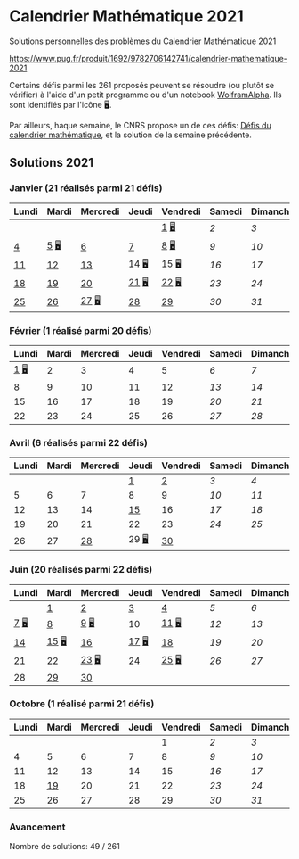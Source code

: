 # Calendrier Mathématique 2021

Solutions personnelles des problèmes du Calendrier Mathématique 2021

https://www.pug.fr/produit/1692/9782706142741/calendrier-mathematique-2021

Certains défis parmi les 261 proposés peuvent se résoudre (ou plutôt se vérifier) à l'aide d'un petit programme ou d'un notebook [WolframAlpha](https://www.wolframalpha.com). Ils sont identifiés par l'icône 🖥.

Par ailleurs, haque semaine, le CNRS propose un de ces défis: [Défis du calendrier mathématique](https://images.math.cnrs.fr/-Defis-du-Calendrier-mathematique-.html), et la solution de la semaine précédente.

## Solutions 2021

### Janvier (21 réalisés parmi 21 défis)

|Lundi|Mardi|Mercredi|Jeudi|Vendredi|Samedi|Dimanche|
|---|---|---|---|---|---|---|
|    |    |    |    | [ 1](janvier/README.md#1-janvier) [🖥](janvier/01.py) | *2* | *3* |
| [ 4](janvier/README.md#4-janvier) | [ 5](janvier/README.md#5-janvier) [🖥](janvier/05.py) | [ 6](janvier/README.md#6-janvier) | [ 7](janvier/README.md#7-janvier) | [ 8](janvier/README.md#8-janvier) [🖥](janvier/08.py) | *9* | *10* |
| [11](janvier/README.md#11-janvier) | [12](janvier/README.md#12-janvier) | [13](janvier/README.md#13-janvier) | [14](janvier/README.md#14-janvier) [🖥](janvier/14.py) | [15](janvier/README.md#15-janvier) [🖥](janvier/15.py) | *16* | *17* |
| [18](janvier/README.md#18-janvier) | [19](janvier/README.md#19-janvier) | [20](janvier/README.md#20-janvier) | [21](janvier/README.md#21-janvier) [🖥](janvier/21.py) | [22](janvier/README.md#22-janvier) [🖥](janvier/22.py) | *23* | *24* |
| [25](janvier/README.md#25-janvier) | [26](janvier/README.md#26-janvier) | [27](janvier/README.md#27-janvier) [🖥](janvier/27.py) | [28](janvier/README.md#28-janvier) | [29](janvier/README.md#29-janvier) | *30* | *31* |
### Février (1 réalisé parmi 20 défis)

|Lundi|Mardi|Mercredi|Jeudi|Vendredi|Samedi|Dimanche|
|---|---|---|---|---|---|---|
| [ 1](fevrier/README.md#1-février) [🖥](fevrier/01.py) |  2 |  3 |  4 |  5 | *6* | *7* |
|  8 |  9 | 10 | 11 | 12 | *13* | *14* |
| 15 | 16 | 17 | 18 | 19 | *20* | *21* |
| 22 | 23 | 24 | 25 | 26 | *27* | *28* |
### Avril (6 réalisés parmi 22 défis)

|Lundi|Mardi|Mercredi|Jeudi|Vendredi|Samedi|Dimanche|
|---|---|---|---|---|---|---|
|    |    |    | [ 1](avril/README.md#1-avril) | [ 2](avril/README.md#2-avril) | *3* | *4* |
|  5 |  6 |  7 |  8 |  9 | *10* | *11* |
| 12 | 13 | 14 | [15](avril/README.md#15-avril) | 16 | *17* | *18* |
| 19 | 20 | 21 | 22 | 23 | *24* | *25* |
| 26 | 27 | [28](avril/README.md#28-avril) | 29 [🖥](avril/29.py) | [30](avril/README.md#30-avril) |    |    |
### Juin (20 réalisés parmi 22 défis)

|Lundi|Mardi|Mercredi|Jeudi|Vendredi|Samedi|Dimanche|
|---|---|---|---|---|---|---|
|    | [ 1](juin/README.md#1-juin) | [ 2](juin/README.md#2-juin) | [ 3](juin/README.md#3-juin) | [ 4](juin/README.md#4-juin) | *5* | *6* |
| [ 7](juin/README.md#7-juin) [🖥](juin/07.py) | [ 8](juin/README.md#8-juin) | [ 9](juin/README.md#9-juin) [🖥](juin/09.py) | 10 | [11](juin/README.md#11-juin) [🖥](juin/11.py) | *12* | *13* |
| [14](juin/README.md#14-juin) | [15](juin/README.md#15-juin) [🖥](juin/15.py) | [16](juin/README.md#16-juin) | [17](juin/README.md#17-juin) [🖥](juin/17.py) | [18](juin/README.md#18-juin) | *19* | *20* |
| [21](juin/README.md#21-juin) | [22](juin/README.md#22-juin) | [23](juin/README.md#23-juin) [🖥](juin/23.py) | [24](juin/README.md#24-juin) | [25](juin/README.md#25-juin) [🖥](juin/25.py) | *26* | *27* |
| 28 | [29](juin/README.md#29-juin) | [30](juin/README.md#30-juin) |    |    |    |    |
### Octobre (1 réalisé parmi 21 défis)

|Lundi|Mardi|Mercredi|Jeudi|Vendredi|Samedi|Dimanche|
|---|---|---|---|---|---|---|
|    |    |    |    |  1 | *2* | *3* |
|  4 |  5 |  6 |  7 |  8 | *9* | *10* |
| 11 | 12 | 13 | 14 | 15 | *16* | *17* |
| 18 | [19](octobre/README.md#19-octobre) | 20 | 21 | 22 | *23* | *24* |
| 25 | 26 | 27 | 28 | 29 | *30* | *31* |

### Avancement

Nombre de solutions: 49 / 261


